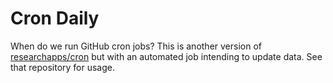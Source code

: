 # Cron Daily

When do we run GitHub cron jobs? This is another version of [researchapps/cron](https://github.com/researchapps/cron)
but with an automated job intending to update data. See that repository for usage.
